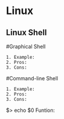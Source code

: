 Linux
===

Linux Shell
---

#Graphical Shell

	1. Example:
	2. Pros:
	3. Cons:

#Command-line Shell

	1. Example:
	2. Pros:
	3. Cons:

$> echo $0
Funtion:


